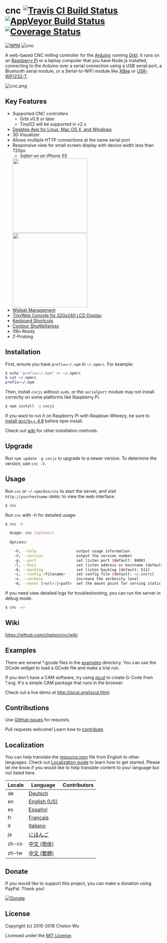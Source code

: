 # cnc [![Travis CI Build Status](https://travis-ci.org/cheton/cnc.svg)](https://travis-ci.org/cheton/cnc) [![AppVeyor Build Status](https://ci.appveyor.com/api/projects/status/bf64c0brafpp4ucg?svg=true)](https://ci.appveyor.com/project/cheton/cnc) [![Coverage Status](https://coveralls.io/repos/github/cheton/cnc/badge.svg?branch=master)](https://coveralls.io/github/cheton/cnc?branch=master)

[![NPM](https://nodei.co/npm/cncjs.png?downloads=true&stars=true)](https://nodei.co/npm/cncjs/)
![cnc](https://raw.githubusercontent.com/cheton/cnc/master/media/banner.png)

A web-based CNC milling controller for the [Arduino](https://www.arduino.cc/) running [Grbl](https://github.com/grbl/grbl). It runs on an [Raspberry Pi](https://www.raspberrypi.org/) or a laptop computer that you have Node.js installed, connecting to the Arduino over a serial connection using a USB serial port, a Bluetooth serial module, or a  Serial-to-WiFi module like [XBee](https://www.arduino.cc/en/Guide/ArduinoWirelessShieldS2) or [USR-WIFI232-T](https://gist.github.com/ajfisher/1fdbcbbf96b7f2ba73cd).

![cnc.png](https://raw.githubusercontent.com/cheton/cnc/master/media/cnc.png)


## Key Features
* Supported CNC controllers
  * Grbl v0.9 or later
  * TinyG2 will be supported in v2.x
* [Desktop App for Linux, Mac OS X, and Windows](https://github.com/cheton/cnc/wiki/Desktop-App)
* 3D Visualizer
* Allows multiple HTTP connections at the same serial port
* Responsive view for small screen display with device width less than 720px
  - <i>Safari on an iPhone 5S</i><br>
  <img src="https://cloud.githubusercontent.com/assets/447801/15633749/b817cd4a-25e7-11e6-9beb-600c65ea1324.PNG" width="240" />
  <img src="https://cloud.githubusercontent.com/assets/447801/15633750/b819b5f6-25e7-11e6-8bfe-d3e6247e443b.PNG" width="240" />
* [Widget Management](https://github.com/cheton/cnc/wiki/User-Guide#widget-management)
* [TinyWeb Console for 320x240 LCD Display](https://github.com/cheton/cnc/wiki/User-Guide#tinyweb-console-for-320x240-lcd-display)
* [Keyboard Shortcuts](https://github.com/cheton/cnc/wiki/User-Guide#keyboard-shortcuts)
* [Contour ShuttleXpress](https://github.com/cheton/cnc/wiki/User-Guide#contour-shuttlexpress)
* I18n Ready
* Z-Probing

## Installation
First, ensure you have `prefix=~/.npm` in  `~/.npmrc`. For example:
```bash
$ echo "prefix=~/.npm" >> ~/.npmrc
$ cat ~/.npmrc
prefix=~/.npm
```

Then, install `cncjs` without `sudo`, or the `serialport` module may not install correctly on some platforms like Raspberry Pi.
```bash
$ npm install -g cncjs
```

If you want to run it on Raspberry Pi with Raspbian Wheezy, be sure to [install gcc/g++ 4.8](https://somewideopenspace.wordpress.com/2014/02/28/gcc-4-8-on-raspberry-pi-wheezy/) before npm install.

Check out [wiki](https://github.com/cheton/cnc/wiki/Installation) for other installation methods.

## Upgrade
Run `npm update -g cncjs` to upgrade to a newer version. To determine the version, use `cnc -V`.

## Usage
Run `cnc` or `~/.npm/bin/cnc` to start the server, and visit `http://yourhostname:8000/` to view the web interface:
```bash
$ cnc
```

Run `cnc` with -h for detailed usage:
```bash
$ cnc -h

  Usage: cnc [options]
  
  Options:

    -h, --help                  output usage information
    -V, --version               output the version number
    -p, --port                  set listen port (default: 8000)
    -l, --host                  set listen address or hostname (default: 0.0.0.0)
    -b, --backlog               set listen backlog (default: 511)
    -c, --config <filename>     set config file (default: ~/.cncrc)
    -v, --verbose               increase the verbosity level
    -m, --mount [<url>:]<path>  set the mount point for serving static files (default: /static:static)
```

If you need view detailed logs for troubleshooting, you can run the server in debug mode.
```bash
$ cnc -vv
```

## Wiki
https://github.com/cheton/cnc/wiki

## Examples
There are several *.gcode files in the [examples](https://github.com/cheton/cnc/tree/master/examples) directory. You can use the GCode widget to load a GCode file and make a trial run.

If you don't have a CAM software, try using [jscut](http://jscut.org/) to create G-Code from *.svg. It's a simple CAM package that runs in the browser.

Check out a live demo at http://jscut.org/jscut.html.

## Contributions

Use [GitHub issues](https://github.com/cheton/cnc/issues) for requests.

Pull requests welcome! Learn how to [contribute](CONTRIBUTING.md).

## Localization

You can help translate the [resource.json](https://github.com/cheton/cnc/tree/master/src/web/i18n/en/resource.json) file from English to other languages. Check out [Localization guide](https://github.com/cheton/cnc/blob/master/CONTRIBUTING.md#localization) to learn how to get started. Please let me know if you would like to help translate content to your language but not listed here.

Locale | Language                                                                                  | Contributors
------ | ----------------------------------------------------------------------------------------- | ------------
de     | [Deutsch](https://github.com/cheton/cnc/tree/master/src/web/i18n/de/resource.json)        |
en     | [English (US)](https://github.com/cheton/cnc/tree/master/src/web/i18n/en/resource.json)   |
es     | [Español](https://github.com/cheton/cnc/tree/master/src/web/i18n/es/resource.json)        |
fr     | [Français](https://github.com/cheton/cnc/tree/master/src/web/i18n/fr/resource.json)       |
it     | [Italiano](https://github.com/cheton/cnc/tree/master/src/web/i18n/it/resource.json)       |
ja     | [にほんご](https://github.com/cheton/cnc/tree/master/src/web/i18n/ja/resource.json)       |
zh-cn  | [中文 (简体)](https://github.com/cheton/cnc/tree/master/src/web/i18n/zh-cn/resource.json) |
zh-tw  | [中文 (繁體)](https://github.com/cheton/cnc/tree/master/src/web/i18n/zh-tw/resource.json) |

## Donate

If you would like to support this project, you can make a donation using PayPal. Thank you!

[![Donate](https://www.paypalobjects.com/en_US/i/btn/btn_donateCC_LG.gif)](https://www.paypal.com/cgi-bin/webscr?cmd=_s-xclick&hosted_button_id=38CYN33CWPBR2)

## License

Copyright (c) 2015-2016 Cheton Wu

Licensed under the [MIT License](https://raw.githubusercontent.com/cheton/cnc/master/LICENSE).
